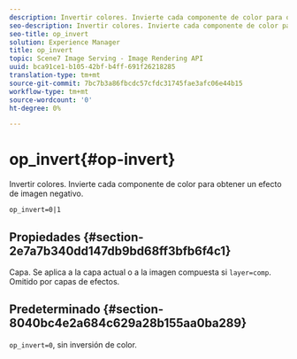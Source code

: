 ```yaml
---
description: Invertir colores. Invierte cada componente de color para obtener un efecto de imagen negativo.
seo-description: Invertir colores. Invierte cada componente de color para obtener un efecto de imagen negativo.
seo-title: op_invert
solution: Experience Manager
title: op_invert
topic: Scene7 Image Serving - Image Rendering API
uuid: bca91ce1-b105-42bf-b4ff-691f26218285
translation-type: tm+mt
source-git-commit: 7bc7b3a86fbcdc57cfdc31745fae3afc06e44b15
workflow-type: tm+mt
source-wordcount: '0'
ht-degree: 0%

---
```



# op_invert{#op-invert}

Invertir colores. Invierte cada componente de color para obtener un efecto de imagen negativo.

`op_invert=0|1`

## Propiedades {#section-2e7a7b340dd147db9bd68ff3bfb6f4c1}

Capa. Se aplica a la capa actual o a la imagen compuesta si `layer=comp`. Omitido por capas de efectos.

## Predeterminado {#section-8040bc4e2a684c629a28b155aa0ba289}

`op_invert=0`, sin inversión de color.
